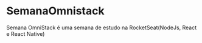 # SemanaOmnistack
Semana OmniStack é uma semana de estudo na RocketSeat(NodeJs, React e React Native)
